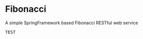 Fibonacci
=========

A simple SpringFramework based Fibonacci RESTful web service

<pre>
TEST
</pre>
